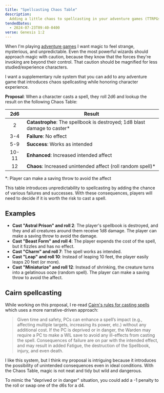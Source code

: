 ```yaml
---
title: "Spellcasting Chaos Table"
description:
  Adding a little chaos to spellcasting in your adventure games (TTRPGs)
tendedDates:
  - 2024-07-23T09:40-0400
verse: Genesis 1:2
---
```


When I'm playing [adventure games](/gardens/adventure-games) I want magic to
feel strange, mysterious, and unpredictable. Even the most powerful wizards
should approach magic with caution, because they know that the forces they're
invoking are beyond their control. That caution should be magnified for less
studied/experience characters.

I want a supplementary rule system that you can add to any adventure game that
introduces chaos spellcasting while honoring character experience.

**Proposal**: When a character casts a spell, they roll 2d6 and lookup the
result on the following Chaos Table:

|  2d6  | Result                                                                    |
| :---: | ------------------------------------------------------------------------- |
|   2   | **Catastrophe**: The spellbook is destroyed; 1d8 blast damage to caster\* |
|  3-4  | **Failure**: No effect                                                    |
|  5-9  | **Success**: Works as intended                                            |
| 10-11 | **Enhanced**: Increased intended affect                                   |
|  12   | **Chaos**: Increased unintended affect (roll random spell)\*              |

\*: Player can make a saving throw to avoid the affect

This table introduces unpredictability to spellcasting by adding the chance of
various failures and successes. With these consequences, players will need to
decide if it is worth the risk to cast a spell.

## Examples

- **Cast "Astral Prison" and roll 2**: The player's spellbook is destroyed, and
  they and all creatures around them receive 1d8 damage. The player can make a
  saving throw to avoid the damage.
- **Cast "Beast Form" and roll 4**: The player expends the cost of the spell,
  but it fizzles and has no effect.
- **Cast "Charm" and roll 7**: The spell works as intended.
- **Cast "Leap" and roll 10**: Instead of leaping 10 feet, the player easily
  leaps 20 feet (or more).
- **Cast "Miniaturize" and roll 12**: Instead of shrinking, the creature turns
  into a gelatinous ooze (random spell). The player can make a saving throw to
  avoid the affect.

## Cairn spellcasting

While working on this proposal, I re-read
[Cairn's rules for casting spells](https://cairnrpg.com/cairn-srd/#casting-spells)
which uses a more narrative-driven approach:

> Given time and safety, PCs can enhance a spell’s impact (e.g., affecting
> multiple targets, increasing its power, etc.) without any additional cost. If
> the PC is deprived or in danger, the Warden may require a PC to make a WIL
> save to avoid any ill-effects from casting the spell. Consequences of failure
> are on par with the intended effect, and may result in added Fatigue, the
> destruction of the Spellbook, injury, and even death.

I like this system, but I think my proposal is intriguing because it introduces
the possibility of unintended consequences even in ideal conditions. With the
Chaos Table, magic is not neat and tidy but wild and dangerous.

To mimic the "deprived or in danger" situation, you could add a -1 penalty to
the roll or swap one of the d6s for a d4.
